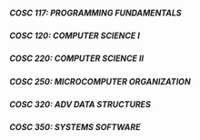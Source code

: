 ##### COSC 117: PROGRAMMING FUNDAMENTALS
##### COSC 120: COMPUTER SCIENCE I
##### COSC 220: COMPUTER SCIENCE II
##### COSC 250: MICROCOMPUTER ORGANIZATION
##### COSC 320: ADV DATA STRUCTURES
##### COSC 350: SYSTEMS SOFTWARE
